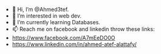 - 👋 Hi, I’m @Ahmed3tef.
- 👀 I’m interested in web dev.
- 🌱 I’m currently learning Databases.
- 📫 Reach me on facebook and linkedin throw these links:
- https://www.facebook.com/A7mEeDO0O
- https://www.linkedin.com/in/ahmed-atef-alattafy/

<!---
Ahmed3tef/Ahmed3tef is a ✨ special ✨ repository because its `README.md` (this file) appears on your GitHub profile.
You can click the Preview link to take a look at your changes.
--->
